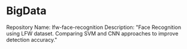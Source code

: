 # BigData
Repository Name: lfw-face-recognition Description: "Face Recognition using LFW dataset. Comparing SVM and CNN approaches to improve detection accuracy."
